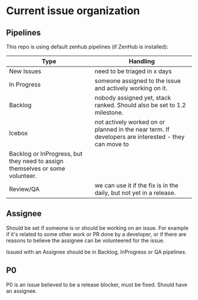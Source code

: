 # Current issue organization

## Pipelines 

This repo is using default zenhub pipelines (if ZenHub is installed): 

| Type | Handling | 
| --- | --- | 
| New Issues | need to be triaged in x days | 
| In Progress | someone assigned to the issue and actively working on it. |  
| Backlog    | nobody assigned yet, stack ranked. Should also be set to 1.2 milestone. |
| Icebox     | not actively worked on or planned in the near term. If developers are interested - they can move to 
  Backlog or InProgress, but they need to assign themselves or some volunteer. |
| Review/QA  | we can use it if the fix is in the daily, but not yet in a release. |

## Assignee

Should be set if someone is or should be working on an issue. For example 
if it's related to some other work or PR done by a developer, or if there
are reasons to believe the assignee can be volunteered for the issue. 

Issued with an Assignee should be in Backlog, InProgress or QA pipelines.

## P0

P0 is an issue believed to be a release blocker, must be fixed. Should have 
an assignee.

